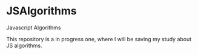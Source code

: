 # JSAlgorithms
Javascript Algorithms

This repository is a in progress one, where I will be saving my study about JS algorithms.
